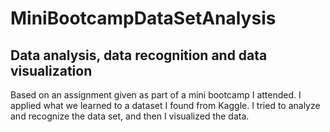 # MiniBootcampDataSetAnalysis
## Data analysis, data recognition and data visualization
Based on an assignment given as part of a mini bootcamp I attended. I applied what we learned to a dataset I found from Kaggle. I tried to analyze and recognize the data set, and then I visualized the data.
